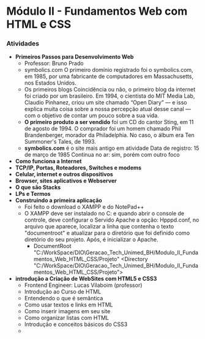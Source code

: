 # Módulo II - Fundamentos Web com HTML e CSS

### Atividades

- **Primeiros Passos para Desenvolvimento Web**
  - Professor: Bruno Prado
  - symbolics.com
    O primeiro domínio registrado foi o symbolics.com, em 1985, por uma fabricante de computadores em Massachusetts, nos Estados Unidos.
  - Os primeiros blogs
    Coincidência ou não, o primeiro blog da internet foi criado por um brasileiro. Em 1994, o cientista do MIT Media Lab, Claudio Pinhanez, criou um site chamado “Open Diary” — e isso explica muita coisa sobre a nossa percepção atual desse canal — com o objetivo de contar um pouco sobre a sua vida.
  - **O primeiro produto a ser vendido** foi um CD do cantor Sting, em 11 de agosto de 1994. O comprador foi um homem chamado Phil Brandenberger, morador da Philadelphia. No caso, o álbum era Ten Summoner's Tales, de 1993.
  - **symbolics.com** é o site mais antigo em atividade
    Data de registro: 15 de março de 1985
    Continua no ar: sim, porém com outro foco
- **Como funciona a Internet**
- **TCP/IP, Portas, Roteadores, Switches e modems**
- **Celular, internet e outros dispositivos**
- **Browser, sites aplicativos e Webserver**
- **O que são Stacks**
- **LPs e Termos**
- **Construindo a primeira aplicação**
  - Foi feito o download o XAMPP e do NotePad++
  - O XAMPP deve ser instalado no C: e quando abrir o console de controle, deve configurar o Servido Apache a opção: Hpppd.conf, no arquivo que aparece, localizar a linha que contenha o texto "documentroot" e atualizar para o diretório que foi definido como diretório do seu projeto. Após, é inicializar o Apache.
    - DocumentRoot "C:/WorkSpace/DIO\Geracao_Tech_Unimed_BH/Modulo_II_Fundamentos_Web_HTML_CSS/Projeto"
      <Directory "C:/WorkSpace/DIO\Geracao_Tech_Unimed_BH/Modulo_II_Fundamentos_Web_HTML_CSS/Projeto">
- **introdução a Criação de WebSites com HTML5 e CSS3**
  - Frontend Engineer: Lucas Vilaboim (professor)
  - Introdução ao Curso de HTML
  - Entendendo o que é semântica
  - Como usar textos e links em HTML
  - Como inserir imagens em seu site
  - Como organizar listas com HTML
  - Introdução e conceitos básicos do CSS3
  - 